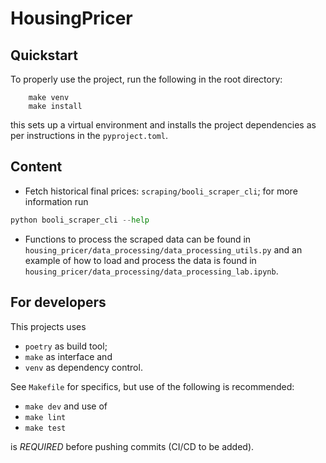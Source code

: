 # HousingPricer
## Quickstart
To properly use the project, run the following in the root directory:
```
    make venv
    make install
```
this sets up a virtual environment and installs the project dependencies as per instructions in the `pyproject.toml`.

## Content
* Fetch historical final prices: `scraping/booli_scraper_cli`; for more information run
```python
python booli_scraper_cli --help
```
* Functions to process the scraped data can be found in `housing_pricer/data_processing/data_processing_utils.py` and an example of how to load and process the data is found in `housing_pricer/data_processing/data_processing_lab.ipynb`.



## For developers
This projects uses
* `poetry` as build tool;
* `make` as interface and
* `venv` as dependency control.

See `Makefile` for specifics, but use of the following is recommended:
* `make dev`
and use of
* `make lint`
* `make test`

is _REQUIRED_ before pushing commits (CI/CD to be added).